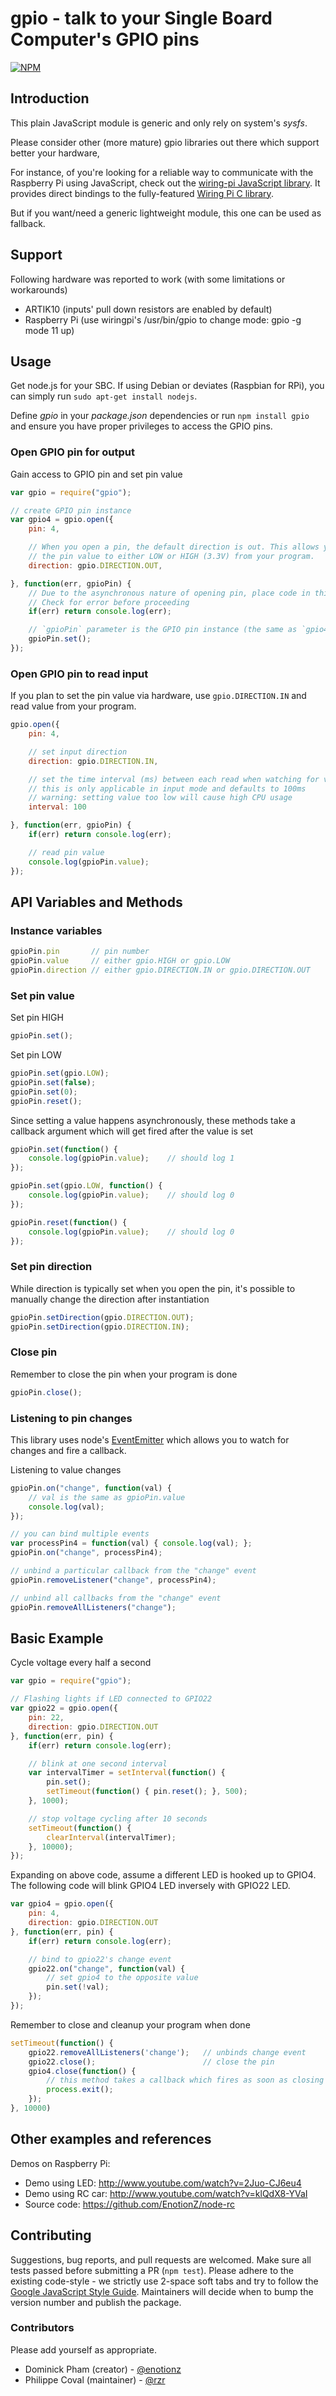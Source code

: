 # gpio - talk to your Single Board Computer's GPIO pins

[![NPM](https://nodei.co/npm/gpio.png)](https://npmjs.org/package/gpio)


## Introduction

This plain JavaScript module is generic and only rely on system's *sysfs*.

Please consider other (more mature) gpio libraries out there which support better your hardware,

For instance, of you're looking for a reliable way to communicate with the Raspberry Pi using JavaScript,
check out the [wiring-pi JavaScript library](https://www.npmjs.com/package/wiring-pi).
It provides direct bindings to the fully-featured [Wiring Pi C library](http://wiringpi.com/).

But if you want/need a generic lightweight module, this one can be used as fallback.


## Support

Following hardware was reported to work (with some limitations or workarounds)

* ARTIK10 (inputs' pull down resistors are enabled by default)
* Raspberry Pi (use wiringpi's /usr/bin/gpio to change mode: gpio -g mode 11 up)


## Usage

Get node.js for your SBC.
If using Debian or deviates (Raspbian for RPi), you can simply run `sudo apt-get install nodejs`.

Define _gpio_ in your _package.json_ dependencies or run `npm install gpio` and
ensure you have proper privileges to access the GPIO pins.

### Open GPIO pin for output

Gain access to GPIO pin and set pin value

```js
var gpio = require("gpio");

// create GPIO pin instance
var gpio4 = gpio.open({
    pin: 4,

    // When you open a pin, the default direction is out. This allows you to set
    // the pin value to either LOW or HIGH (3.3V) from your program.
    direction: gpio.DIRECTION.OUT,

}, function(err, gpioPin) {
    // Due to the asynchronous nature of opening pin, place code in this callback
    // Check for error before proceeding
    if(err) return console.log(err);

    // `gpioPin` parameter is the GPIO pin instance (the same as `gpio4`)
    gpioPin.set();
});
```

### Open GPIO pin to read input

If you plan to set the pin value via hardware, use `gpio.DIRECTION.IN` and read value from your program.

```js
gpio.open({
    pin: 4,

    // set input direction
    direction: gpio.DIRECTION.IN,

    // set the time interval (ms) between each read when watching for value changes
    // this is only applicable in input mode and defaults to 100ms
    // warning: setting value too low will cause high CPU usage
    interval: 100

}, function(err, gpioPin) {
    if(err) return console.log(err);

    // read pin value
    console.log(gpioPin.value);
});
```


## API Variables and Methods

### Instance variables
```js
gpioPin.pin       // pin number
gpioPin.value     // either gpio.HIGH or gpio.LOW
gpioPin.direction // either gpio.DIRECTION.IN or gpio.DIRECTION.OUT
```

### Set pin value

Set pin HIGH
```js
gpioPin.set();
```

Set pin LOW
```js
gpioPin.set(gpio.LOW);
gpioPin.set(false);
gpioPin.set(0);
gpioPin.reset();
```

Since setting a value happens asynchronously, these methods take a callback
argument which will get fired after the value is set
```js
gpioPin.set(function() {
    console.log(gpioPin.value);    // should log 1
});

gpioPin.set(gpio.LOW, function() {
    console.log(gpioPin.value);    // should log 0
});

gpioPin.reset(function() {
    console.log(gpioPin.value);    // should log 0
});
```

### Set pin direction

While direction is typically set when you open the pin, it's possible to
manually change the direction after instantiation

```js
gpioPin.setDirection(gpio.DIRECTION.OUT);
gpioPin.setDirection(gpio.DIRECTION.IN);
```

### Close pin

Remember to close the pin when your program is done

```js
gpioPin.close();
```

### Listening to pin changes

This library uses node's [EventEmitter](http://nodejs.org/api/events.html)
which allows you to watch for changes and fire a callback.

Listening to value changes
```js
gpioPin.on("change", function(val) {
    // val is the same as gpioPin.value
    console.log(val);
});

// you can bind multiple events
var processPin4 = function(val) { console.log(val); };
gpioPin.on("change", processPin4);

// unbind a particular callback from the "change" event
gpioPin.removeListener("change", processPin4);

// unbind all callbacks from the "change" event
gpioPin.removeAllListeners("change");
```


## Basic Example

Cycle voltage every half a second

```js
var gpio = require("gpio");

// Flashing lights if LED connected to GPIO22
var gpio22 = gpio.open({
    pin: 22,
    direction: gpio.DIRECTION.OUT
}, function(err, pin) {
    if(err) return console.log(err);

    // blink at one second interval
    var intervalTimer = setInterval(function() {
        pin.set();
        setTimeout(function() { pin.reset(); }, 500);
    }, 1000);

    // stop voltage cycling after 10 seconds
    setTimeout(function() {
        clearInterval(intervalTimer);
    }, 10000);
});
```

Expanding on above code, assume a different LED is hooked up to GPIO4.
The following code will blink GPIO4 LED inversely with GPIO22 LED.

```js
var gpio4 = gpio.open({
    pin: 4,
    direction: gpio.DIRECTION.OUT
}, function(err, pin) {
    if(err) return console.log(err);

    // bind to gpio22's change event
    gpio22.on("change", function(val) {
        // set gpio4 to the opposite value
        pin.set(!val);
    });
});
```

Remember to close and cleanup your program when done

```js
setTimeout(function() {
    gpio22.removeAllListeners('change');   // unbinds change event
    gpio22.close();                        // close the pin
    gpio4.close(function() {
        // this method takes a callback which fires as soon as closing is done
        process.exit();
    });
}, 10000)
```


## Other examples and references

Demos on Raspberry Pi:

* Demo using LED: http://www.youtube.com/watch?v=2Juo-CJ6eu4
* Demo using RC car: http://www.youtube.com/watch?v=klQdX8-YVaI
* Source code: https://github.com/EnotionZ/node-rc


## Contributing

Suggestions, bug reports, and pull requests are welcomed. Make sure all tests
passed before submitting a PR (`npm test`). Please adhere to the existing
code-style - we strictly use 2-space soft tabs and try to follow the
[Google JavaScript Style Guide](https://google.github.io/styleguide/jsguide.html).
Maintainers will decide when to bump the version number and publish the package.


### Contributors

Please add yourself as appropriate.

* Dominick Pham (creator) - [@enotionz](https://github.com/enotionz)
* Philippe Coval (maintainer) - [@rzr](https://github.com/rzr)
